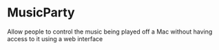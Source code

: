 # MusicParty
Allow people to control the music being played off a Mac without having access to it using a web interface
